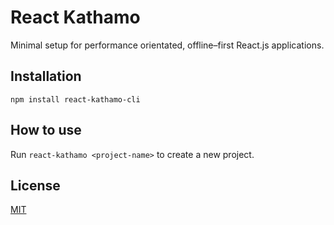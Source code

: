 # React Kathamo

Minimal setup for performance orientated, offline–first React.js applications.

## Installation

`npm install react-kathamo-cli`

## How to use

Run `react-kathamo <project-name>` to create a new project.

## License

[MIT](https://github.com/debashisbarman/react-kathamo-cli/blob/master/LICENSE)
